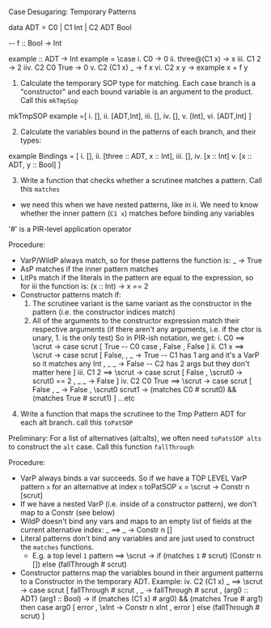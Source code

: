Case Desugaring: Temporary Patterns

data ADT
  = C0
  | C1 Int
  | C2 ADT Bool

-- f :: Bool -> Int

example :: ADT -> Int
example = \case
i.    C0 -> 0
ii.   three@(C1 x) -> x
iii.  C1 2 -> 2
iiv.  C2 C0 True -> 0
v.    C2 (C1 x) _ -> f x
vi.   C2 x y -> example x + f y


1) Calculate the temporary SOP type for matching. Each case branch is a "constructor" and each bound variable is an argument to the product. Call this `mkTmpSop`

mkTmpSOP example  =[
i.     [],
ii.    [ADT,Int],
iii.   [],
iv.    [],
v.     [Int],
vi.    [ADT,Int]
]

2) Calculate the variables bound in the patterns of each branch, and their types:

example Bindings = [
i.      [],
ii.     [three :: ADT, x :: Int],
iii.    [],
iv.     [x :: Int]
v.      [x :: ADT, y :: Bool]
]

3) Write a function that checks whether a scrutinee matches a pattern. Call this `matches`
  - we need this when we have nested patterns, like in ii. We need to know whether the inner pattern (`C1 x`) matches before binding any variables

'#' is a PIR-level application operator

Procedure:
  - VarP/WildP always match, so for these patterns the function is: \_ -> True
  - AsP matches if the inner pattern matches
  - LitPs match if the literals in the pattern are equal to the expression, so for iii the function is: \(x :: Int) -> x == 2
  - Constructor patterns match if:
     1. The scrutinee variant is the same variant as the constructor in the pattern (i.e. the constructor indices match)
     2. All of the arguments to the constructor expression match their respective arguments (if there aren't any arguments, i.e. if the ctor is unary, 1. is the only test)
    So in PIR-ish notation, we get:
      i. C0 ==> \scrut ->
                  case scrut [ True -- C0 case
                             , False
                             , False
                             ]
      ii. C1 x ==> \scrut ->
                     case scrut [ False,
                                , \_ -> True -- C1 has 1 arg and it's a VarP so it matches any Int
                                , \_ _ -> False -- C2 has 2 args but they don't matter here
                                ]
      iii. C1 2 ==> \scrut ->
                      case scrut [ False
                                 , \scrut0 -> scrut0 == 2
                                 , \_ _ -> False
                                      ]
      iv. C2 C0 True ==> \scrut ->
                           case scrut [ False
                                      , \_ -> False
                                      , \scrut0 scrut1 -> (matches C0 # scrut0) && (matches True # scrut1)
                                      ]
      ...etc

4) Write a function that maps the scrutinee to the Tmp Pattern ADT for each alt branch. call this `toPatSOP`

Preliminary: For a list of alternatives (alt:alts), we often need `toPatsSOP alts` to construct the `alt` case. Call this function `fallThrough`

Procedure:

  - VarP always binds a var succeeds. So if we have a TOP LEVEL VarP pattern `x` for an alternative at index `n` toPatSOP `x` = \scrut -> Constr n [scrut]
  - If we have a nested VarP (i.e. inside of a constructor pattern), we don't map to a Constr (see below)
  - WildP doesn't bind any vars and maps to an empty list of fields at the current alternative index: _ ==> \_ -> Constr n []
  - Literal patterns don't bind any variables and are just used to construct the `matches` functions.
    -  E.g. a top level `1` pattern ==> \scrut -> if (matches `1` # scrut) (Constr n []) else (fallThrough # scrut)
  - Constructor patterns map the variables bound in their argument patterns to a Constructor in the temporary ADT. Example:
    iv. C2 (C1 x) _ ==> \scrut -> case scrut [ fallThrough # scrut
                                             , \_ -> fallThrough # scrut
                                             , \(arg0 :: ADT) (arg1 :: Bool) ->
                                                 if (matches (C1 x) # arg0) && (matches True # arg1)
                                                 then case arg0 [ error
                                                                , \xInt -> Constr n xInt
                                                                , error
                                                                ]
                                                 else (fallThrough # scrut)
                                             ]
